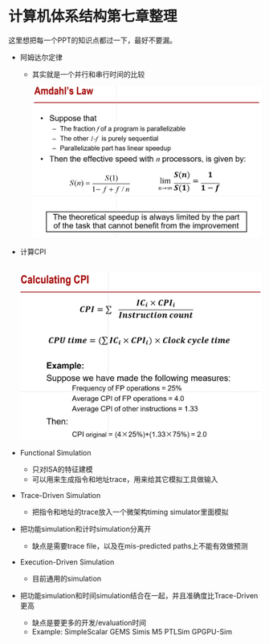 # 计算机体系结构第七章整理

这里想把每一个PPT的知识点都过一下，最好不要漏。

- 阿姆达尔定律

  - 其实就是一个并行和串行时间的比较

    ![image-20231223115859918](pics/7-1.jpg)

    

- 计算CPI

  ​	![image-20231223115951724](pics/7-2.jpg)

- Functional Simulation

  - 只对ISA的特征建模
  - 可以用来生成指令和地址trace，用来给其它模拟工具做输入

- Trace-Driven Simulation

  - 把指令和地址的trace放入一个微架构timing simulator里面模拟
- 把功能simulation和计时simulation分离开
  
  - 缺点是需要trace file，以及在mis-predicted paths上不能有效做预测
  
- Execution-Driven Simulation

  - 目前通用的simulation
- 把功能simulation和时间simulation结合在一起，并且准确度比Trace-Driven更高
  - 缺点是要更多的开发/evaluation时间
  - Example: SimpleScalar GEMS Simis M5 PTLSim GPGPU-Sim
  
  
  
  
  
  

